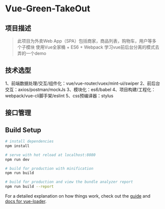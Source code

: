 # Vue-Green-TakeOut
## 项目描述
> 此项目为外卖Web App（SPA）包括商家，商品列表，购物车，用户等多个子模块
> 使用Vue全家桶 + ES6 + Webpack
> 学习vue前后台分离的模式去弄的一个demo
## 技术选型
1、前端数据处理/交互/组件化：vue/vue-router/vuex/mint-ui/swiper
2、前后台交互：axios/postman/mockJs
3、模块化：es6/babel
4、项目构建/工程化：webpack/vue-cli脚手架/eslint
5、css预编译器：stylus
## 接口管理

## Build Setup

``` bash
# install dependencies
npm install

# serve with hot reload at localhost:8080
npm run dev

# build for production with minification
npm run build

# build for production and view the bundle analyzer report
npm run build --report
```

For a detailed explanation on how things work, check out the [guide](http://vuejs-templates.github.io/webpack/) and [docs for vue-loader](http://vuejs.github.io/vue-loader).
